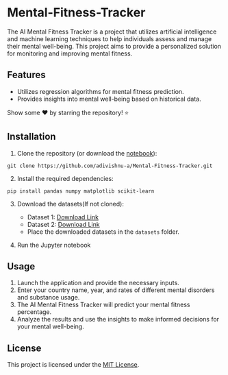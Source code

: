 # Mental-Fitness-Tracker

The AI Mental Fitness Tracker is a project that utilizes artificial intelligence and machine learning techniques to help individuals assess and manage their mental well-being. This project aims to provide a personalized solution for monitoring and improving mental fitness.

## Features

- Utilizes regression algorithms for mental fitness prediction.
- Provides insights into mental well-being based on historical data.

Show some ❤️ by starring the repository! ⭐

## Installation

1. Clone the repository (or download the [notebook](https://github.com/adivishnu-a/Mental-Fitness-Tracker/blob/main/Mental_Fitness_Traker.ipynb)):
```shell
git clone https://github.com/adivishnu-a/Mental-Fitness-Tracker.git
```

2. Install the required dependencies:
```shell
pip install pandas numpy matplotlib scikit-learn
```

3. Download the datasets(If not cloned):
   - Dataset 1: [Download Link](https://github.com/adivishnu-a/Mental-Fitness-Tracker/blob/main/datasets/mental-and-substance-use-as-share-of-disease.csv)
   - Dataset 2: [Download Link](https://github.com/adivishnu-a/Mental-Fitness-Tracker/blob/main/datasets/prevalence-by-mental-and-substance-use-disorder.csv)
   - Place the downloaded datasets in the `datasets` folder.

4. Run the Jupyter notebook

## Usage

1. Launch the application and provide the necessary inputs.
2. Enter your country name, year, and rates of different mental disorders and substance usage.
3. The AI Mental Fitness Tracker will predict your mental fitness percentage.
4. Analyze the results and use the insights to make informed decisions for your mental well-being.

## License

This project is licensed under the [MIT License](LICENSE).
